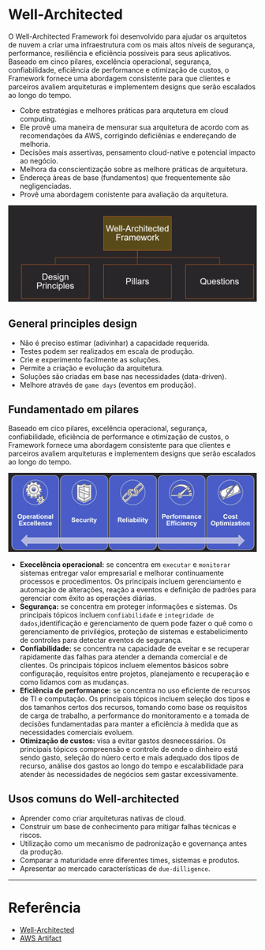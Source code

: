 # Well-Architected


O Well-Architected Framework foi desenvolvido para ajudar os arquitetos de nuvem a criar uma infraestrutura com os mais altos níveis de segurança, performance, resiliência e eficiência possíveis para seus aplicativos. Baseado em cinco pilares, excelência operacional, segurança, confiabilidade, eficiência de performance e otimização de custos, o Framework fornece uma abordagem consistente para que clientes e parceiros avaliem arquiteturas e implementem designs que serão escalados ao longo do tempo.

- Cobre estratégias e melhores práticas para arqutetura em cloud computing.
- Ele provê uma maneira de mensurar sua arquitetura de acordo com as recomendações da AWS, corrigindo deficiênias e endereçando de melhoria.
- Decisões mais assertivas, pensamento cloud-native e potencial impacto ao negócio.
- Melhora da conscientização sobre as melhore práticas de arquitetura.
- Endereça áreas de base (fundamentos) que frequentemente são negligenciadas.
- Provê uma abordagem conistente para avaliação da arquitetura.

![Well-arc-pilares](./img/well-arc-pilares.png)

## General principles design

- Não é preciso estimar (adivinhar) a capacidade requerida.
- Testes podem ser realizados em escala de produção.
- Crie e experimento facilmente as soluções.
- Permite a criação e evolução da arquitetura.
- Soluções são criadas em base nas necessidades (data-driven).
- Melhore através de `game days` (eventos em produção).


## Fundamentado em pilares

Baseado em cico pilares, excelência operacional, segurança, confiabilidade, eficiência de performance e otimização de custos, o Framework fornece uma abordagem consistente para que clientes e parceiros avaliem arquiteturas e implementem designs que serão escalados ao longo do tempo.

![Pilares](./img/pilares.png)

- **Execelência operacional:** se concentra em `executar` e `monitorar` sistemas entregar valor empresarial e melhorar continuamente processos e procedimentos. Os principais incluem gerenciamento e automação de alterações, reação a eventos e definição de padrões para gerenciar com êxito as operações diárias.
- **Segurança:** se concentra em proteger informações e sistemas. Os principais tópicos incluem `confiabilidade` e `integridade de dados`,identificação e gerenciamento de quem pode fazer o quê como o gerenciamento de privilégios, proteção de sistemas e estabelicimento de controles para detectar eventos de segurança.
- **Confiabilidade:** se concentra na capacidade de eveitar e se recuperar rapidamente das falhas para atender a demanda comercial e de clientes. Os principais tópicos incluem elementos básicos sobre configuração, requisitos entre projetos, planejamento e recuperação e como lidamos com as mudanças.
- **Eficiência de performance:** se concentra no uso eficiente de recursos de TI e computação. Os principais tópicos incluem seleção dos tipos e dos tamanhos certos dos recursos, tomando como base os requisitos de carga de trabalho, a performance do monitoramento e a tomada de decisões fundamentadas para manter a eficiência à medida que as necessidades comerciais evoluem.
- **Otimização de custos:** visa a evitar gastos desnecessários. Os principais tópicos compreensão e controle de onde o dinheiro está sendo gasto, seleção do núero certo e mais adequado dos tipos de recurso, análise dos gastos ao longo do tempo e escalabilidade para atender às necessidades de negócios sem gastar excessivamente.

## Usos comuns do Well-architected

- Aprender como criar arquiteturas nativas de cloud.
- Construir um base de conhecimento para mitigar falhas técnicas e riscos.
- Utilização como um mecanismo de padronização e governança antes da produção.
- Comparar a maturidade enre diferentes times, sistemas e produtos.
- Apresentar ao mercado características de `due-dilligence`.




***
# Referência

- [Well-Architected](https://aws.amazon.com/pt/architecture/well-architected/)
- [AWS Artifact](https://aws.amazon.com/artifact/?nc1=h_ls)
